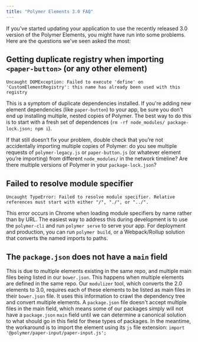```yaml
---
title: "Polymer Elements 3.0 FAQ"
---
```

If you've started updating your application to use the recently released 3.0 version
of the Polymer Elements, you might have run into some problems. Here are the
questions we've seen asked the most:

## Getting duplicate registry when importing `<paper-button>` (or any other element)
```
Uncaught DOMException: Failed to execute 'define' on 'CustomElementRegistry': this name has already been used with this registry
```

This is a symptom of duplicate dependencies installed. If you're adding new element
dependencies (like `paper-button`) to your app, be sure you don't end up installing multiple, nested copies of Polymer. The best way to do this is to start with a fresh set of dependences (`rm -rf node_modules/ package-lock.json; npm i`).

If that still doesn’t fix your problem, double check that you’re not accidentally importing multiple copies of Polymer: do you see multiple requests of `polymer-legacy.js` or `paper-button.js` (or whatever element you’re importing) from different `node_modules/` in the network timeline? Are there multiple versions of Polymer in your `package-lock.json`?

## Failed to resolve module specifier
```
Uncaught TypeError: Failed to resolve module specifier. Relative references must start with either "/", "./", or "../".
```

This error occurs in Chrome when loading module specifiers by name rather than by URL.
The easiest way to address this during development is to use the `polymer-cli` and run
`polymer serve` to serve your app. For deployment and production, you can run
`polymer build`, or a Webpack/Rollup solution that converts the named imports to paths.

## The `package.json` does not have a `main` field
This is due to multiple elements existing in the same repo, and multiple main files being listed in our `bower.json`. This happens when multiple elements are defined in the same repo. Our `modulizer` tool, which converts the 2.0 elements to 3.0, requires each of these elements to be listed as main files in their `bower.json` file. It uses this information to crawl the dependency tree and convert multiple elements. A `package.json` file doesn't accept multiple files in the main field, which
means some of our packages simply will not have a `package.json` `main`
field until we can determine a canonical solution to what should go in this field for these types of packages. In the meantime, the workaround is to import the element using its `js`
file extension: `import '@polymer/paper-input/paper-input.js';`
